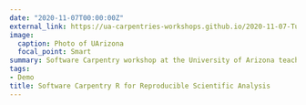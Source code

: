 ```yaml
---
date: "2020-11-07T00:00:00Z"
external_link: https://ua-carpentries-workshops.github.io/2020-11-07-Tucson/
image:
  caption: Photo of UArizona
  focal_point: Smart
summary: Software Carpentry workshop at the University of Arizona teaching the R for Reproducible Scientific Analysis workshop
tags:
- Demo
title: Software Carpentry R for Reproducible Scientific Analysis
---
```

